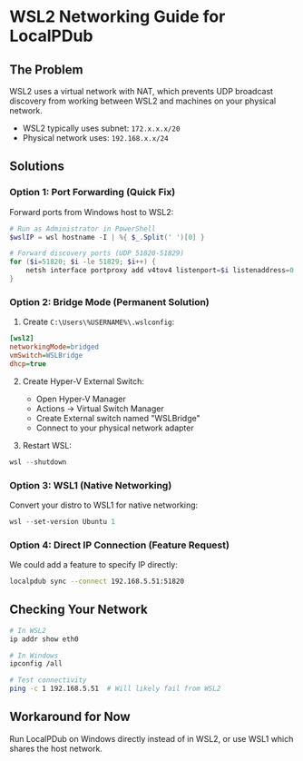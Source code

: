 # WSL2 Networking Guide for LocalPDub

## The Problem
WSL2 uses a virtual network with NAT, which prevents UDP broadcast discovery from working between WSL2 and machines on your physical network.

- WSL2 typically uses subnet: `172.x.x.x/20`
- Physical network uses: `192.168.x.x/24`

## Solutions

### Option 1: Port Forwarding (Quick Fix)
Forward ports from Windows host to WSL2:

```powershell
# Run as Administrator in PowerShell
$wslIP = wsl hostname -I | %{ $_.Split(' ')[0] }

# Forward discovery ports (UDP 51820-51829)
for ($i=51820; $i -le 51829; $i++) {
    netsh interface portproxy add v4tov4 listenport=$i listenaddress=0.0.0.0 connectport=$i connectaddress=$wslIP
}
```

### Option 2: Bridge Mode (Permanent Solution)
1. Create `C:\Users\%USERNAME%\.wslconfig`:
```ini
[wsl2]
networkingMode=bridged
vmSwitch=WSLBridge
dhcp=true
```

2. Create Hyper-V External Switch:
   - Open Hyper-V Manager
   - Actions → Virtual Switch Manager
   - Create External switch named "WSLBridge"
   - Connect to your physical network adapter

3. Restart WSL:
```powershell
wsl --shutdown
```

### Option 3: WSL1 (Native Networking)
Convert your distro to WSL1 for native networking:
```powershell
wsl --set-version Ubuntu 1
```

### Option 4: Direct IP Connection (Feature Request)
We could add a feature to specify IP directly:
```bash
localpdub sync --connect 192.168.5.51:51820
```

## Checking Your Network
```bash
# In WSL2
ip addr show eth0

# In Windows
ipconfig /all

# Test connectivity
ping -c 1 192.168.5.51  # Will likely fail from WSL2
```

## Workaround for Now
Run LocalPDub on Windows directly instead of in WSL2, or use WSL1 which shares the host network.